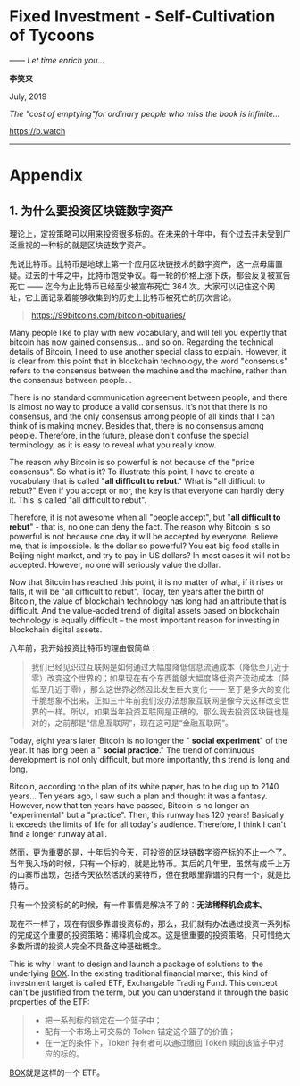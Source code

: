 # Fixed Investment - Self-Cultivation of Tycoons

*—— Let time enrich you...*

**李笑来**

July, 2019

*The "cost of emptying"for ordinary people who miss the book is infinite...*

https://b.watch

---

# Appendix

## 1. 为什么要投资区块链数字资产

理论上，定投策略可以用来投资很多标的。在未来的十年中，有个过去并未受到广泛重视的一种标的就是区块链数字资产。

先说比特币。比特币是地球上第一个应用区块链技术的数字资产，这一点毋庸置疑。过去的十年之中，比特币饱受争议。每一轮的价格上涨下跌，都会反复被宣告死亡 —— 迄今为止比特币已经至少被宣布死亡 364 次。大家可以记住这个网址，它上面记录着能够收集到的历史上比特币被死亡的历次言论。

> https://99bitcoins.com/bitcoin-obituaries/

Many people like to play with new vocabulary, and will tell you expertly that bitcoin has now gained consensus... and so on. Regarding the technical details of Bitcoin, I need to use another special class to explain. However, it is clear from this point that in blockchain technology, the word "consensus" refers to the consensus between the machine and the machine, rather than the consensus between people. .

There is no standard communication agreement between people, and there is almost no way to produce a valid consensus. It’s not that there is no consensus, and the only consensus among people of all kinds that I can think of is making money. Besides that, there is no consensus among people. Therefore, in the future, please don't confuse the special terminology, as it is easy to reveal what you really know.

The reason why Bitcoin is so powerful is not because of the "price consensus". So what is it? To illustrate this point, I have to create a vocabulary that is called "**all difficult to rebut**." What is "all difficult to rebut?" Even if you accept or nor, the key is that everyone can hardly deny it. This is called "all difficult to rebut".

Therefore, it is not awesome when all "people accept", but "**all difficult to rebut**" - that is, no one can deny the fact. The reason why Bitcoin is so powerful is not because one day it will be accepted by everyone. Believe me, that is impossible. Is the dollar so powerful? You eat big food stalls in Beijing night market, and try to pay in US dollars? In most cases it will not be accepted. However, no one will seriously value the dollar.

Now that Bitcoin has reached this point, it is no matter of what, if it rises or falls, it will be "all difficult to rebut". Today, ten years after the birth of Bitcoin, the value of blockchain technology has long had an attribute that is difficult. And the value-added trend of digital assets based on blockchain technology is equally difficult – the most important reason for investing in blockchain digital assets.

八年前，我开始投资比特币的理由很简单：

> 我们已经见识过互联网是如何通过大幅度降低信息流通成本（降低至几近于零）改变这个世界的；如果现在有个东西能够大幅度降低资产流动成本（降低至几近于零），那么这世界必然因此发生巨大变化 —— 至于是多大的变化干脆想象不出来，正如三十年前我们没办法想象互联网是像今天这样改变世界的一样。所以，如果当年投资互联网是正确的，那么我去投资区块链也是对的，之前那是“信息互联网”，现在这可是“金融互联网”。

Today, eight years later, Bitcoin is no longer the " **social experiment**" of the year. It has long been a " **social practice**." The trend of continuous development is not only difficult, but more importantly, this trend is long and long.

Bitcoin, according to the plan of its white paper, has to be dug up to 2140 years... Ten years ago, I saw such a plan and thought it was a fantasy. However, now that ten years have passed, Bitcoin is no longer an "experimental" but a "practice". Then, this runway has 120 years! Basically it exceeds the limits of life for all today's audience. Therefore, I think I can't find a longer runway at all.

然而，更为重要的是，十年后的今天，可投资的区块链数字资产标的不止一个了。当年我入场的时候，只有一个标的，就是比特币。其后的几年里，虽然有成千上万的山寨币出现，包括今天依然活跃的莱特币，但在我眼里靠谱的只有一个，就是比特币。

只有一个投资标的的时候，有一件事情是解决不了的：**无法稀释机会成本。**

现在不一样了，现在有很多靠谱投资标的，那么，我们就有办法通过投资一系列标的完成这个重要的投资策略：稀释机会成本。这是很重要的投资策略，只可惜绝大多数所谓的投资人完全不具备这种基础概念。

This is why I want to design and launch a package of solutions to the underlying [BOX](https://b.watch). In the existing traditional financial market, this kind of investment target is called ETF, Exchangable Trading Fund. This concept can't be justified from the term, but you can understand it through the basic properties of the ETF:

> - 把一系列标的锁定在一个篮子中；
> - 配有一个市场上可交易的 Token 锚定这个篮子的价值；
> - 在一定的条件下，Token 持有者可以通过缴回 Token 赎回该篮子中对应的标的。

[BOX](https://b.watch)就是这样的一个 ETF。
